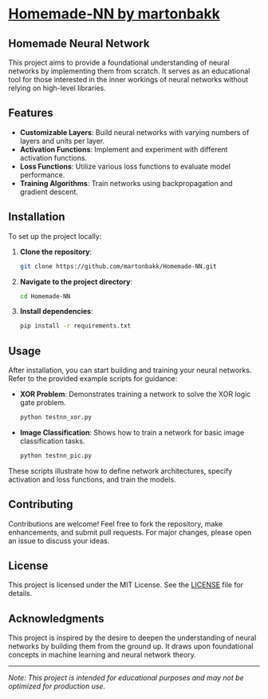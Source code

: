 
# [Homemade-NN by martonbakk](https://github.com/martonbakk/Homemade-NN)

## Homemade Neural Network

This project aims to provide a foundational understanding of neural networks by implementing them from scratch. It serves as an educational tool for those interested in the inner workings of neural networks without relying on high-level libraries.

## Features

- **Customizable Layers**: Build neural networks with varying numbers of layers and units per layer.
- **Activation Functions**: Implement and experiment with different activation functions.
- **Loss Functions**: Utilize various loss functions to evaluate model performance.
- **Training Algorithms**: Train networks using backpropagation and gradient descent.

## Installation

To set up the project locally:

1. **Clone the repository**:

   ```bash
   git clone https://github.com/martonbakk/Homemade-NN.git
   ```

2. **Navigate to the project directory**:

   ```bash
   cd Homemade-NN
   ```

3. **Install dependencies**:

   ```bash
   pip install -r requirements.txt
   ```

## Usage

After installation, you can start building and training your neural networks. Refer to the provided example scripts for guidance:

- **XOR Problem**: Demonstrates training a network to solve the XOR logic gate problem.

  ```bash
  python testnn_xor.py
  ```

- **Image Classification**: Shows how to train a network for basic image classification tasks.

  ```bash
  python testnn_pic.py
  ```

These scripts illustrate how to define network architectures, specify activation and loss functions, and train the models.

## Contributing

Contributions are welcome! Feel free to fork the repository, make enhancements, and submit pull requests. For major changes, please open an issue to discuss your ideas.

## License

This project is licensed under the MIT License. See the [LICENSE](LICENSE) file for details.

## Acknowledgments

This project is inspired by the desire to deepen the understanding of neural networks by building them from the ground up. It draws upon foundational concepts in machine learning and neural network theory.

---

*Note: This project is intended for educational purposes and may not be optimized for production use.*
